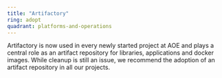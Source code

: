 ```yaml
---
title: "Artifactory"
ring: adopt
quadrant: platforms-and-operations
---
```


Artifactory is now used in every newly started project at AOE and plays a central role as an artifact repository for libraries, applications and docker images.
While cleanup is still an issue, we recommend the adoption of an artifact repository in all our projects.
